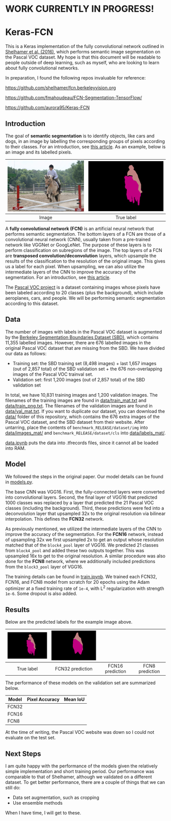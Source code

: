 # WORK CURRENTLY IN PROGRESS!

# Keras-FCN

This is a Keras implementation of the fully convolutional network outlined in <a href="https://arxiv.org/abs/1605.06211">Shelhamer et al. (2016)</a>, which performs semantic image segmentation on the Pascal VOC dataset.
My hope is that this document will be readable to people outside of deep learning, such as myself, who are looking to learn about fully convolutional networks.

In preparation, I found the following repos invaluable for reference:

https://github.com/shelhamer/fcn.berkeleyvision.org

https://github.com/fmahoudeau/FCN-Segmentation-TensorFlow/

https://github.com/aurora95/Keras-FCN

## Introduction

The goal of **semantic segmentation** is to identify objects, like cars and dogs, in an image by labelling the corresponding groups of pixels according to their classes.
For an introduction, see <a href="https://nanonets.com/blog/semantic-image-segmentation-2020/">this article</a>.
As an example, below is an image and its labelled pixels.

| <img src="assets/rider.jpg" alt="biker" width=400> | <img src="assets/rider_label.png" alt="true label" width=400> |
|:---:|:---:|
| Image | True label |

A **fully convolutional network (FCN)** is an artificial neural network that performs semantic segmentation. 
The bottom layers of a FCN are those of a convolutional neural network (CNN), usually taken from a pre-trained network like VGGNet or GoogLeNet.
The purpose of these layers is to perform classification on subregions of the image.
The top layers of a FCN are **transposed convolution/deconvolution** layers, which upsample the results of the classification to the resolution of the original image.
This gives us a label for each pixel.
When upsampling, we can also utilize the intermediate layers of the CNN to improve the accuracy of the segmentation.
For an introduction, see <a href="https://nanonets.com/blog/how-to-do-semantic-segmentation-using-deep-learning/">this article</a>.

The <a href="http://host.robots.ox.ac.uk/pascal/VOC/">Pascal VOC project</a> is a dataset containing images whose pixels have been labeled according to 20 classes (plus the background), which include aeroplanes, cars, and people.
We will be performing semantic segmentation according to this dataset.

## Data

The number of images with labels in the Pascal VOC dataset is augmented by the <a href="http://home.bharathh.info/pubs/codes/SBD/download.html">Berkeley Segmentation Boundaries Dataset (SBD)</a>, which contains 11,355 labelled images.
However, there are 676 labelled images in the original Pascal VOC dataset that are missing from the SBD.
We have divided our data as follows:

- Training set: the SBD training set (8,498 images) + last 1,657 images (out of 2,857 total) of the SBD validation set + the 676 non-overlapping images of the Pascal VOC trainval set.
- Validation set: first 1,200 images (out of 2,857 total) of the SBD validation set

In total, we have 10,831 training images and 1,200 validation images.
The filenames of the training images are found in <a href="https://github.com/kevinddchen/Keras-FCN/blob/main/data/train_mat.txt">data/train_mat.txt</a> and <a href="https://github.com/kevinddchen/Keras-FCN/blob/main/data/train_png.txt">data/train_png.txt</a>. 
The filenames of the validation images are found in <a href="https://github.com/kevinddchen/Keras-FCN/blob/main/data/val_mat.txt">data/val_mat.txt</a>.
If you want to duplicate our dataset, you can download the <a href="https://github.com/kevinddchen/Keras-FCN/tree/main/data">data/</a> folder of this repository, which contains the 676 extra images of the Pascal VOC dataset, and the SBD dataset from their website.
After untarring, place the contents of `benchmark_RELEASE/dataset/img` into <a href="https://github.com/kevinddchen/Keras-FCN/tree/main/data/images_mat">data/images_mat/</a> and `benchmark_RELEASE/dataset/cls` into <a href="https://github.com/kevinddchen/Keras-FCN/tree/main/data/labels_mat">data/labels_mat/</a>.

<a href="https://github.com/kevinddchen/Keras-FCN/blob/main/data.ipynb">data.ipynb</a> puts the data into .tfrecords files, since it cannot all be loaded into RAM.

## Model

We followed the steps in the original paper.
Our model details can be found in <a href="https://github.com/kevinddchen/Keras-FCN/blob/main/models.py">models.py</a>.

The base CNN was VGG16.
First, the fully-connected layers were converted into convolutional layers.
Second, the final layer of VGG16 that predicted 1000 classes was replaced by a layer that predicted the 21 Pascal VOC classes (including the background).
Third, these predictions were fed into a deconvolution layer that upsampled 32x to the original resolution via bilinear interpolation.
This defines the **FCN32** network.

As previously mentioned, we utilized the intermediate layers of the CNN to improve the accuracy of the segmentation.
For the **FCN16** network, instead of upsampling 32x we first upsampled 2x to get an output whose resolution matched that of the `block4_pool` layer of VGG16.
We predicted 21 classes from `block4_pool` and added these two outputs together.
This was upsampled 16x to get to the original resolution.
A similar procedure was also done for the **FCN8** network, where we additionally included predictions from the `block3_pool` layer of VGG16.

The training details can be found in <a href="https://github.com/kevinddchen/Keras-FCN/blob/main/train.ipynb">train.ipynb</a>.
We trained each FCN32, FCN16, and FCN8 model from scratch for 20 epochs using the Adam optimizer at a fixed training rate of `1e-4`, with L<sup>2</sup> regularization with strength `1e-6`.
Some dropout is also added.

## Results

Below are the predicted labels for the example image above.

| <img src="assets/rider_label.png" alt="true label" width=200> | <img src="assets/fcn32.png" alt="fcn32 pred" width=200> |  |  |
| :--: | :--: | :--: | :--: |
| True label | FCN32 prediction | FCN16 prediction | FCN8 prediction |

The performance of these models on the validation set are summarized below.

| Model | Pixel Accuracy | Mean IoU |
| --- | --- | --- |
| FCN32 |  |  |
| FCN16 |  |  |
| FCN8 |  |  |

At the time of writing, the Pascal VOC website was down so I could not evaluate on the test set.

## Next Steps

I am quite happy with the performance of the models given the relatively simple implementation and short training period.
Our performance was comparable to that of Shelhamer, although we validated on a different dataset.
To get better performance, there are a couple of things that we can still do:

- Data set augmentation, such as cropping
- Use ensemble methods

When I have time, I will get to these.
